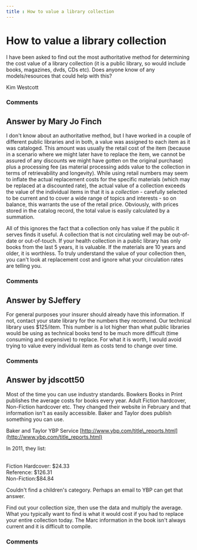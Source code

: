 ```yaml
---
title : How to value a library collection
---
```

How to value a library collection
=====================
I have been asked to find out the most authoritative method for
determining the cost value of a library collection (it is a public
library, so would include books, magazines, dvds, CDs etc). Does anyone
know of any models/resources that could help with this?

Kim Westcott

### Comments ###


Answer by Mary Jo Finch
----------------
I don't know about an authoritative method, but I have worked in a
couple of different public libraries and in both, a value was assigned
to each item as it was cataloged. This amount was usually the retail
cost of the item (because in a scenario where we might later have to
replace the item, we cannot be assured of any discounts we might have
gotten on the original purchase) plus a processing fee (as material
processing adds value to the collection in terms of retrievability and
longevity). While using retail numbers may seem to inflate the actual
replacement costs for the specific materials (which may be replaced at a
discounted rate), the actual value of a collection exceeds the value of
the individual items in that it is a *collection* - carefully selected
to be current and to cover a wide range of topics and interests - so on
balance, this warrants the use of the retail price. Obviously, with
prices stored in the catalog record, the total value is easily
calculated by a summation.

All of this ignores the fact that a collection only has value if the
public it serves finds it useful. A collection that is not circulating
well may be out-of-date or out-of-touch. If your health collection in a
public library has only books from the last 5 years, it is valuable. If
the materials are 10 years and older, it is worthless. To truly
understand the value of your collection then, you can't look at
replacement cost and ignore what your circulation rates are telling you.

### Comments ###

Answer by SJeffery
----------------
For general purposes your insurer should already have this information.
If not, contact your state library for the numbers they recomend. Our
technical library uses \$125/item. This number is a lot higher than what
public libraries would be using as technical books tend to be much more
difficult (time consuming and expensive) to replace. For what it is
worth, I would avoid trying to value every individual item as costs tend
to change over time.

### Comments ###

Answer by jdscott50
----------------
Most of the time you can use industry standards. Bowkers Books in Print
publishes the average costs for books every year. Adult Fiction
hardcover, Non-Fiction hardcover etc. They changed their website in
February and that information isn't as easily accessible. Baker and
Taylor does publish something you can use.

Baker and Taylor YBP Service
[http://www.ybp.com/title\_reports.html](http://www.ybp.com/title_reports.html)

In 2011, they list:

\
Fiction Hardcover: \$24.33 \
Reference: \$126.31 \
Non-Fiction:\$84.84

Couldn't find a children's category. Perhaps an email to YBP can get
that answer.

Find out your collection size, then use the data and multiply the
average. What you typically want to find is what it would cost if you
had to replace your entire collection today. The Marc information in the
book isn't always current and it is difficult to compile.

### Comments ###

